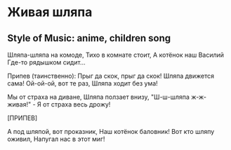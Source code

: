# Живая шляпа
## Style of Music: anime, children song

Шляпа-шляпа на комоде,
Тихо в комнате стоит,
А котёнок наш Василий
Где-то рядышком сидит...

Припев (таинственно):
Прыг да скок, прыг да скок!
Шляпа движется сама!
Ой-ой-ой, вот те раз,
Шляпа ходит без ума!

Мы от страха на диване,
Шляпа ползает внизу,
"Ш-ш-шляпа ж-ж-живая!" - 
Я от страха весь дрожу!

[ПРИПЕВ]

А под шляпой, вот проказник,
Наш котёнок баловник!
Вот кто шляпу оживил,
Напугал нас в этот миг!
